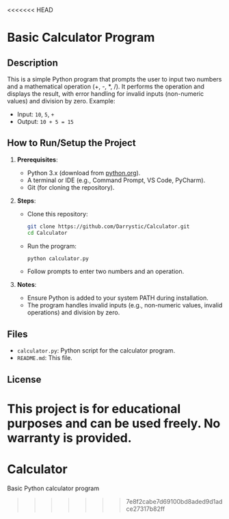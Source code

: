 <<<<<<< HEAD
# Basic Calculator Program

## Description
This is a simple Python program that prompts the user to input two numbers and a mathematical operation (+, -, *, /). It performs the operation and displays the result, with error handling for invalid inputs (non-numeric values) and division by zero.
Example:
- Input: `10`, `5`, `+`
- Output: `10 + 5 = 15`

## How to Run/Setup the Project
1. **Prerequisites**:
   - Python 3.x (download from [python.org](https://www.python.org/downloads/)).
   - A terminal or IDE (e.g., Command Prompt, VS Code, PyCharm).
   - Git (for cloning the repository).

2. **Steps**:
   - Clone this repository:
     ```bash
     git clone https://github.com/Darrystic/Calculator.git
     cd Calculator
     ```
   - Run the program:
     ```bash
     python calculator.py
     ```
   - Follow prompts to enter two numbers and an operation.

3. **Notes**:
   - Ensure Python is added to your system PATH during installation.
   - The program handles invalid inputs (e.g., non-numeric values, invalid operations) and division by zero.

## Files
- `calculator.py`: Python script for the calculator program.
- `README.md`: This file.

## License
This project is for educational purposes and can be used freely. No warranty is provided.
=======
# Calculator
Basic Python calculator program
>>>>>>> 7e8f2cabe7d69100bd8aded9d1adce27317b82ff

